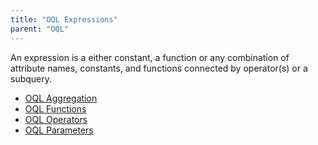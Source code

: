 ```yaml
---
title: "OQL Expressions"
parent: "OQL"
---
```



An expression is a either constant, a function or any combination of attribute names, constants, and functions connected by operator(s) or a subquery.

*   [OQL Aggregation](OQL+Aggregation)
*   [OQL Functions](OQL+Functions)
*   [OQL Operators](OQL+Operators)
*   [OQL Parameters](OQL+Parameters)
